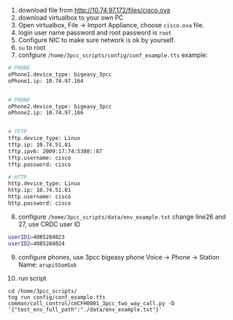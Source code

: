 1. download file from http://10.74.97.172/files/cisco.ova
2. download virtualbox to your own PC
3. Open virtualbox, File -> Import Appliance, choose `cisco.ova` file.
4. login user name password and root password is `root`
5. Configure NIC to make sure network is ok by yourself.
6. `su` to root
7. confgiure `/home/3pcc_scripts/config/conf_example.tts`
example:
``` bash
# PHONE
oPhone1.device_type: bigeasy_3pcc
oPhone1.ip: 10.74.97.164


# PHONE
oPhone2.device_type: bigeasy_3pcc
oPhone2.ip: 10.74.97.166


# TFTP
tftp.device_type: Linux
tftp.ip: 10.74.51.81
tftp.ipv6: 2009:17:74:5380::87
tftp.username: cisco
tftp.password: cisco

# HTTP
http.device_type: Linux
http.ip: 10.74.51.81
http.username: cisco
http.password: cisco
```
8. configure `/home/3pcc_scripts/data/env_example.txt`
change line26 and 27, use CRDC user ID
``` bash
userID1=4085284023
userID2=4085284024
```

9. configure phones, use 3pcc bigeasy phone
Voice -> Phone -> Station Name: `arupiSSomSok`

10. run script
```
cd /home/3pcc_scripts/
tng run config/conf_example.tts common/call_control/cmCFH0001_3pcc_two_way_call.py -D '{"test_env_full_path":"./data/env_example.txt"}'
```
